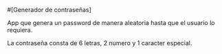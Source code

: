 #[Generador de contraseñas]

App que genera un password de manera aleatoria hasta que el usuario lo requiera.

La contraseña consta de 6 letras, 2 numero y 1 caracter especial.
